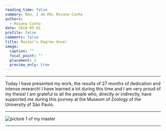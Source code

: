 ```yaml
--- 
reading_time: false
summary: Now, I am MSc Rosana Cunha
authors:
  - Rosana Cunha
date: 2019-05-01
profile: false
comments: false
title: Master’s Degree done!
image:
  caption: ""
  focal_point: ""
  placement: 2
  preview_only: true
---
```

---

Today I have presented my work, the results of 27 months of dedication and intense research! I have learned a lot during this time and I am very proud 
of my thesis! I am grateful to all the people who, directly or indirectly, have supported me during this journey at the Museum of Zoology 
of the University of São Paulo.


---
![picture 1 of my master](https://raw.githubusercontent.com/rosanafcunha/rosanafcunha/master/content/post/getting-started/msc2.png "Masters Degree")

---
